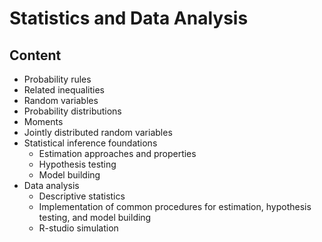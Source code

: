 # Statistics and Data Analysis

## Content

* Probability rules
* Related inequalities
* Random variables
* Probability distributions
* Moments
* Jointly distributed random variables
* Statistical inference foundations
  * Estimation approaches and properties
  * Hypothesis testing
  * Model building
* Data analysis
  * Descriptive statistics
  * Implementation of common procedures for estimation, hypothesis testing, and model building
  * R-studio simulation
